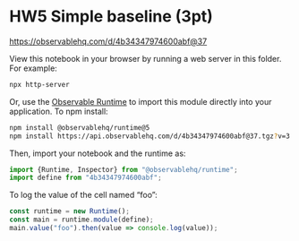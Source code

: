# HW5 Simple baseline (3pt)

https://observablehq.com/d/4b34347974600abf@37

View this notebook in your browser by running a web server in this folder. For
example:

~~~sh
npx http-server
~~~

Or, use the [Observable Runtime](https://github.com/observablehq/runtime) to
import this module directly into your application. To npm install:

~~~sh
npm install @observablehq/runtime@5
npm install https://api.observablehq.com/d/4b34347974600abf@37.tgz?v=3
~~~

Then, import your notebook and the runtime as:

~~~js
import {Runtime, Inspector} from "@observablehq/runtime";
import define from "4b34347974600abf";
~~~

To log the value of the cell named “foo”:

~~~js
const runtime = new Runtime();
const main = runtime.module(define);
main.value("foo").then(value => console.log(value));
~~~
